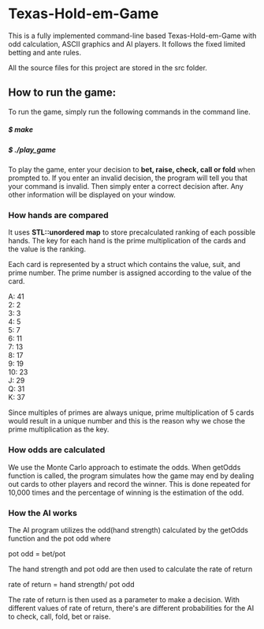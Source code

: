 # Texas-Hold-em-Game

This is a fully implemented command-line based Texas-Hold-em-Game with odd 
calculation, ASCII graphics and AI players. It follows the fixed limited 
betting and ante rules.

All the source files for this project are stored in the src folder.

## How to run the game:

To run the game, simply run the following commands in the command line.

##### $ make
##### $ ./play_game

To play the game, enter your decision to **bet, raise, check, call or fold**
when prompted to. If you enter an invalid decision, the program will tell you
that your command is invalid. Then simply enter a correct decision after. Any
other information will be displayed on your window.


### How hands are compared

It uses **STL::unordered map** to store precalculated ranking of each possible
hands. The key for each hand is the prime multiplication of the cards and the
value is the ranking.

Each card is represented by a struct which contains the value, suit, and prime
number. The prime number is assigned according to the value of the card.

A: 41  
2: 2  
3: 3  
4: 5  
5: 7  
6: 11  
7: 13  
8: 17  
9: 19  
10: 23  
J: 29  
Q: 31  
K: 37  

Since multiples of primes are always unique, prime multiplication of 5 cards
would result in a unique number and this is the reason why we chose the prime
multiplication as the key.



### How odds are calculated

We use the Monte Carlo approach to estimate the odds. When getOdds function is
called, the program simulates how the game may end by dealing out cards to other
players and record the winner. This is done repeated for 10,000 times and the
percentage of winning is the estimation of the odd.



### How the AI works

The AI program utilizes the odd(hand strength) calculated by the getOdds
function and the pot odd where

pot odd = bet/pot

The hand strength and pot odd are then used to calculate the rate of return 

rate of return = hand strength/ pot odd

The rate of return is then used as a parameter to make a decision. With different 
values of rate of return, there's are different probabilities for the AI to check, 
call, fold, bet or raise.
